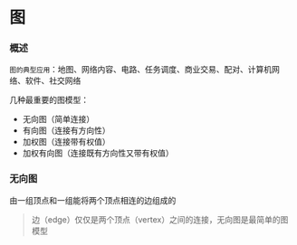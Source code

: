 # 图

### 概述

`图的典型应用`：地图、网络内容、电路、任务调度、商业交易、配对、计算机网络、软件、社交网络

几种最重要的图模型：
- 无向图（简单连接）
- 有向图（连接有方向性）
- 加权图（连接带有权值）
- 加权有向图（连接既有方向性又带有权值）

### 无向图

由一组顶点和一组能将两个顶点相连的边组成的
> 边（edge）仅仅是两个顶点（vertex）之间的连接，无向图是最简单的图模型




